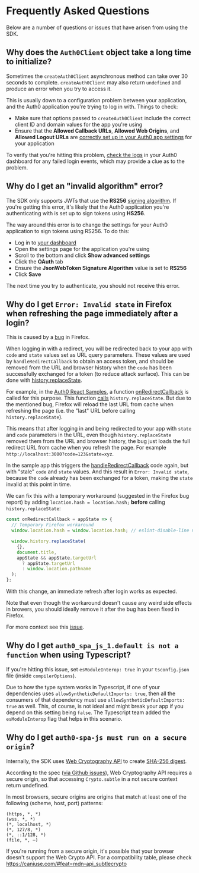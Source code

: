 # Frequently Asked Questions

Below are a number of questions or issues that have arisen from using the SDK.

## Why does the `Auth0Client` object take a long time to initialize?

Sometimes the `createAuth0Client` asynchronous method can take over 30 seconds to complete. `createAuth0Client` may also return `undefined` and produce an error when you try to access it.

This is usually down to a configuration problem between your application, and the Auth0 application you're trying to log in with. Things to check:

- Make sure that options passed to `createAuth0Client` include the correct client ID and domain values for the app you're using
- Ensure that the **Allowed Callback URLs**, **Allowed Web Origins**, and **Allowed Logout URLs** are [correctly set up in your Auth0 app settings](https://auth0.com/docs/quickstart/spa/react/#configure-callback-urls) for your application

To verify that you're hitting this problem, [check the logs](https://manage.auth0.com/#/logs) in your Auth0 dashboard for any failed login events, which may provide a clue as to the problem.

## Why do I get an "invalid algorithm" error?

The SDK only supports JWTs that use the **RS256** [signing algorithm](https://auth0.com/docs/applications/concepts/signing-algorithms). If you're getting this error, it's likely that the Auth0 application you're authenticating with is set up to sign tokens using **HS256**.

The way around this error is to change the settings for your Auth0 application to sign tokens using RS256. To do this:

- Log in to [your dashboard](https://manage.auth0.com)
- Open the settings page for the application you're using
- Scroll to the bottom and click **Show advanced settings**
- Click the **OAuth** tab
- Ensure the **JsonWebToken Signature Algorithm** value is set to **RS256**
- Click **Save**

The next time you try to authenticate, you should not receive this error.

## Why do I get `Error: Invalid state` in Firefox when refreshing the page immediately after a login?

This is caused by a [bug](https://bugzilla.mozilla.org/show_bug.cgi?id=1422334) in Firefox.

When logging in with a redirect, you will be redirected back to your app with `code` and `state` values set as URL query parameters. These values are used by `handleRedirectCallback` to obtain an access token, and should be removed from the URL and browser history when the `code` has been successfully exchanged for a token (to reduce attack surface). This can be done with [history.replaceState](<https://developer.mozilla.org/en-US/docs/Web/API/History_API#The_replaceState()_method>).

For example, in the [Auth0 React Samples](https://github.com/auth0-samples/auth0-react-samples), a function [onRedirectCallback](https://github.com/auth0-samples/auth0-react-samples/blob/master/01-Login/src/react-auth0-spa.js#L27) is called for this purpose. This function [calls](https://github.com/auth0-samples/auth0-react-samples/blob/master/01-Login/src/index.js#L10) `history.replaceState`. But due to the mentioned bug, Firefox will reload the last URL from cache when refreshing the page (i.e. the "last" URL before calling `history.replaceState`).

This means that after logging in and being redirected to your app with `state` and `code` parameters in the URL, even though `history.replaceState` removed them from the URL and browser history, the bug just loads the full redirect URL from cache when you refresh the page. For example `http://localhost:3000?code=123&state=xyz`.

In the sample app this triggers the [handleRedirectCallback](https://github.com/auth0-samples/auth0-react-samples/blob/master/01-Login/src/react-auth0-spa.js#L25) code again, but with "stale" `code` and `state` values. And this result in `Error: Invalid state`, because the `code` already has been exchanged for a token, making the `state` invalid at this point in time.

We can fix this with a temporary workaround (suggested in the Firefox bug report) by adding `location.hash = location.hash;` **before** calling `history.replaceState`:

```js
const onRedirectCallback = appState => {
  // Temporary Firefox workaround
  window.location.hash = window.location.hash; // eslint-disable-line no-self-assign

  window.history.replaceState(
    {},
    document.title,
    appState && appState.targetUrl
      ? appState.targetUrl
      : window.location.pathname
  );
};
```

With this change, an immediate refresh after login works as expected.

Note that even though the workaround doesn't cause any weird side effects in browers, you should ideally remove it after the bug has been fixed in Firefox.

For more context see this [issue](https://github.com/auth0-samples/auth0-react-samples/issues/145).

## Why do I get `auth0_spa_js_1.default is not a function` when using Typescript?

If you're hitting this issue, set `esModuleInterop: true` in your `tsconfig.json` file (inside `compilerOptions`).

Due to how the type system works in Typescript, if one of your dependencies uses `allowSyntheticDefaultImports: true`, then all the consumers of that dependency must use `allowSyntheticDefaultImports: true` as well. This, of course, is not ideal and might break your app if you depend on this setting being `false`. The Typescript team added the `esModuleInterop` flag that helps in this scenario.

## Why do I get `auth0-spa-js must run on a secure origin`?

Internally, the SDK uses [Web Cryptography API](https://developer.mozilla.org/en-US/docs/Web/API/Web_Crypto_API) to create [SHA-256 digest](https://developer.mozilla.org/en-US/docs/Web/API/SubtleCrypto/digest).

According to the spec ([via Github issues](https://github.com/w3c/webcrypto/issues/28)), Web Cryptography API requires a secure origin, so that accessing `Crypto.subtle` in a not secure context return undefined.

In most browsers, secure origins are origins that match at least one of the following (scheme, host, port) patterns:

```
(https, *, *)
(wss, *, *)
(*, localhost, *)
(*, 127/8, *)
(*, ::1/128, *)
(file, *, —)
```

If you're running from a secure origin, it's possible that your browser doesn't support the Web Crypto API. For a compatibility table, please check https://caniuse.com/#feat=mdn-api_subtlecrypto
